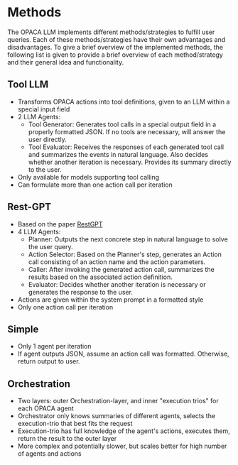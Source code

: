 # Methods

The OPACA LLM implements different methods/strategies to fulfill user queries. Each of these methods/strategies have their own advantages and disadvantages. To give a brief overview of the implemented methods, the  following list is given to provide a brief overview of each method/strategy and their general idea and functionality.

## Tool LLM

- Transforms OPACA actions into tool definitions, given to an LLM within a special input field
- 2 LLM Agents:
  - Tool Generator: Generates tool calls in a special output field in a properly formatted JSON. If no tools are necessary, will answer the user directly.
  - Tool Evaluator: Receives the responses of each generated tool call and summarizes the events in natural language. Also decides whether another iteration is necessary. Provides its summary directly to the user.
- Only available for models supporting tool calling
- Can formulate more than one action call per iteration

## Rest-GPT

- Based on the paper [RestGPT](https://github.com/Yifan-Song793/RestGPT)
- 4 LLM Agents:
  - Planner: Outputs the next concrete step in natural language to solve the user query.
  - Action Selector: Based on the Planner's step, generates an Action call consisting of an action name and the action parameters.
  - Caller: After invoking the generated action call, summarizes the results based on the associated action definition.
  - Evaluator: Decides whether another iteration is necessary or generates the response to the user.
- Actions are given within the system prompt in a formatted style
- Only one action call per iteration

## Simple

- Only 1 agent per iteration
- If agent outputs JSON, assume an action call was formatted. Otherwise, return output to user. 

## Orchestration

- Two layers: outer Orchestration-layer, and inner "execution trios" for each OPACA agent
- Orchestrator only knows summaries of different agents, selects the execution-trio that best fits the request
- Execution-trio has full knowledge of the agent's actions, executes them, return the result to the outer layer
- More complex and potentially slower, but scales better for high number of agents and actions